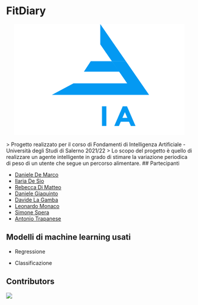 # FitDiary

<p align="center">
<img alt="FitDiary Logo" width="460" height="300" src="logo/blackbg_whiteiapen/SVG/Asset 2.svg">
</p>
> Progetto realizzato per il corso di Fondamenti di Intelligenza Artificiale - Università degli Studi di Salerno 2021/22
> Lo scopo del progetto è quello di realizzare un agente intelligente in grado di stimare la variazione periodica di peso 
di un utente che segue un percorso alimentare.
## Partecipanti

* [Daniele De Marco](https://github.com/dany98sa)
* [Ilaria De Sio](https://github.com/iladesio)
* [Rebecca Di Matteo](https://github.com/rebeccadimatteo)
* [Daniele Giaquinto](https://github.com/exSnake)
* [Davide La Gamba](https://github.com/davide-lagamba)
* [Leonardo Monaco](https://github.com/lnrdmnc)
* [Simone Spera](https://github.com/Everysimo)
* [Antonio Trapanese](https://github.com/MastAntonio)

## Modelli di machine learning usati

* Regressione

* Classificazione

## Contributors
<a href="https://github.com/rebeccadimatteo/FitDiary_FIA/graphs/contributors">
  <img src="https://contrib.rocks/image?repo=rebeccadimatteo/FitDiary_FIA" />
</a>
